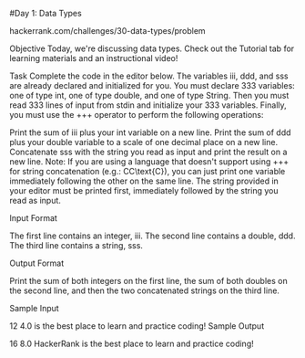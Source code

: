 #Day 1: Data Types

hackerrank.com/challenges/30-data-types/problem

Objective
Today, we're discussing data types. Check out the Tutorial tab for learning materials and an instructional video!

Task
Complete the code in the editor below. The variables iii, ddd, and sss are already declared and initialized for you. You must declare 333 variables: one of type int, one of type double, and one of type String. Then you must read 333 lines of input from stdin and initialize your 333 variables. Finally, you must use the +++ operator to perform the following operations:

Print the sum of iii plus your int variable on a new line.
Print the sum of ddd plus your double variable to a scale of one decimal place on a new line.
Concatenate sss with the string you read as input and print the result on a new line.
Note: If you are using a language that doesn't support using +++ for string concatenation (e.g.: CC\text{C}), you can just print one variable immediately following the other on the same line. The string provided in your editor must be printed first, immediately followed by the string you read as input.

Input Format

The first line contains an integer, iii.
The second line contains a double, ddd.
The third line contains a string, sss.

Output Format

Print the sum of both integers on the first line, the sum of both doubles on the second line, and then the two concatenated strings on the third line.

Sample Input

12
4.0
is the best place to learn and practice coding!
Sample Output

16
8.0
HackerRank is the best place to learn and practice coding!
